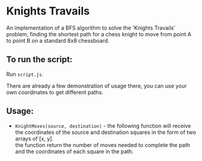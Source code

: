 # Knights Travails

An implementation of a BFS algorithm to solve the 'Knights Travails' problem,
finding the shortest path for a chess knight to move from point A to point B on a standard 8x8 chessboard.

## To run the script:
Run `script.js`.

There are already a few demonstration of usage there,
you can use your own coordinates to get different paths.

## Usage:
* `KnightMoves(source, destination)` - the following function will receive the coordinates of the source and destination squares in the form of two arrays of [x, y].  
the function return the number of moves needed to complete the path and the coordinates of each square in the path.